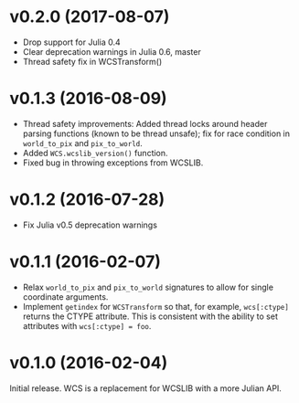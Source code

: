 v0.2.0 (2017-08-07)
===================

- Drop support for Julia 0.4
- Clear deprecation warnings in Julia 0.6, master
- Thread safety fix in WCSTransform()

v0.1.3 (2016-08-09)
===================

- Thread safety improvements: Added thread locks around header parsing
  functions (known to be thread unsafe); fix for race condition in
  `world_to_pix` and `pix_to_world`.
- Added `WCS.wcslib_version()` function.
- Fixed bug in throwing exceptions from WCSLIB.

v0.1.2 (2016-07-28)
===================

- Fix Julia v0.5 deprecation warnings

v0.1.1 (2016-02-07)
===================

- Relax `world_to_pix` and `pix_to_world` signatures to allow
  for single coordinate arguments.
- Implement `getindex` for `WCSTransform` so that, for example,
  `wcs[:ctype]` returns the CTYPE attribute. This is consistent
  with the ability to set attributes with `wcs[:ctype] = foo`.

v0.1.0 (2016-02-04)
===================

Initial release. WCS is a replacement for WCSLIB with a more
Julian API.